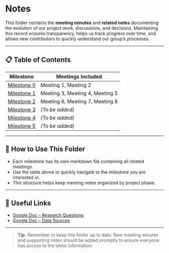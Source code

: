 # Notes

This folder contains the **meeting minutes** and **related notes** documenting
the evolution of our project work, discussions, and decisions. Maintaining
this record ensures transparency, helps us track progress over time, and allows
new contributors to quickly understand our group’s processes.

---

## 📋 Table of Contents

| Milestone   | Meetings Included                        |
|-------------|------------------------------------------|
| [Milestone 0](milestone_0_meetings.md) | Meeting 1, Meeting 2              |
| [Milestone 1](milestone_1_meetings.md) | Meeting 3, Meeting 4, Meeting 5   |
| [Milestone 2](milestone_2_meetings.md) | Meeting 6, Meeting 7, Meeting 8   |
| [Milestone 3](milestone_3_meetings.md) | *(To be added)*                  |
| [Milestone 4](milestone_4_meetings.md) | *(To be added)*                  |
| [Milestone 5](milestone_5_meetings.md) | *(To be added)*                  |

---

## 📝 How to Use This Folder

- Each milestone has its own markdown file containing all related meetings.
- Use the table above to quickly navigate to the milestone you are interested in.
- This structure helps keep meeting notes organized by project phase.

---

## 🔗 Useful Links

- [Google Doc – Research Questions](https://docs.google.com/document/d/1Wo8sHQ3FvOEXaQ5oRqN3xzSI-P6H3Mz-ySBnWYSa9dc/edit?usp=drive_link)
- [Google Doc – Data Sources](https://docs.google.com/document/d/11pR0F8tgTHbgsqUsMzOBHPtQhzYu4xCNwCvyAxpAn_M/edit?tab=t.0)

---

> **Tip:** Remember to keep this folder up to date. New meeting minutes and
> supporting notes should be added promptly to ensure everyone has access to the
> latest information.
